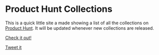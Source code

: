 Product Hunt Collections
========================

This is a quick little site a made showing a list of all the collections on [Product Hunt](http://producthunt.com). It will be updated whenever new collections are released.

[Check it out!](http://ticolyle.github.io/product-hunt-collections)

[Tweet it](https://twitter.com/intent/tweet?&text=Check%20out%20a%20list%20of%20all%20the%20collections%20on%20%40ProductHunt&tw_p=tweetbutton&url=http%3A%2F%2Fticolyle.github.io%2Fproduct-hunt-collections)
